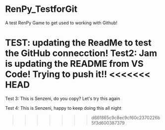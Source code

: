 # RenPy_TestforGit
A test RenPy Game to get used to working with Github!

TEST: updating the ReadMe to test the GitHub connecction!
Test2: Jam is updating the README from VS Code! Trying to push it!!
<<<<<<< HEAD
=======

Test 3: This is Senzeni, do you copy? 
Let's try this again

Test 4: This is Senzeni, happy to keep doing this all night
>>>>>>> d66f865c9c8ec9cf60c2370226b5f3d600387379
